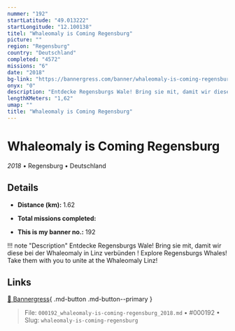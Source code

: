 ```yaml
---
nummer: "192"
startLatitude: "49.013222"
startLongitude: "12.100138"
titel: "Whaleomaly is Coming Regensburg"
picture: ""
region: "Regensburg"
country: "Deutschland"
completed: "4572"
missions: "6"
date: "2018"
bg-link: "https://bannergress.com/banner/whaleomaly-is-coming-regensburg-7a9c"
onyx: "0"
description: "Entdecke Regensburgs Wale! Bring sie mit, damit wir diese bei der Whaleomaly in Linz verbünden !\nExplore Regensburgs Whales! Take them with you to unite at the Whaleomaly Linz!"
lengthKMeters: "1,62"
umap: ""
title: "Whaleomaly is Coming Regensburg"
---
```

# Whaleomaly is Coming Regensburg

*2018* • Regensburg • Deutschland



## Details
- **Distance (km):** 1.62

- **Total missions completed:** 
- **This is my banner no.:** 192


!!! note "Description"
    Entdecke Regensburgs Wale! Bring sie mit, damit wir diese bei der Whaleomaly in Linz verbünden !
Explore Regensburgs Whales! Take them with you to unite at the Whaleomaly Linz!



## Links
[🔗 Bannergress](https://bannergress.com/banner/whaleomaly-is-coming-regensburg-7a9c){ .md-button .md-button--primary }



> File: `000192_whaleomaly-is-coming-regensburg_2018.md` • #000192 • Slug: `whaleomaly-is-coming-regensburg`
